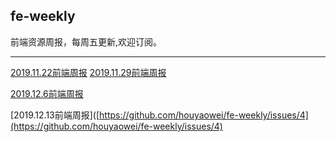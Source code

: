 ## fe-weekly

前端资源周报，每周五更新,欢迎订阅。

<hr>

[2019.11.22前端周报](https://github.com/houyaowei/fe-weekly/issues/1)
[2019.11.29前端周报](https://github.com/houyaowei/fe-weekly/issues/2)

[2019.12.6前端周报](https://github.com/houyaowei/fe-weekly/issues/3)

[2019.12.13前端周报]([https://github.com/houyaowei/fe-weekly/issues/4](https://github.com/houyaowei/fe-weekly/issues/4)


